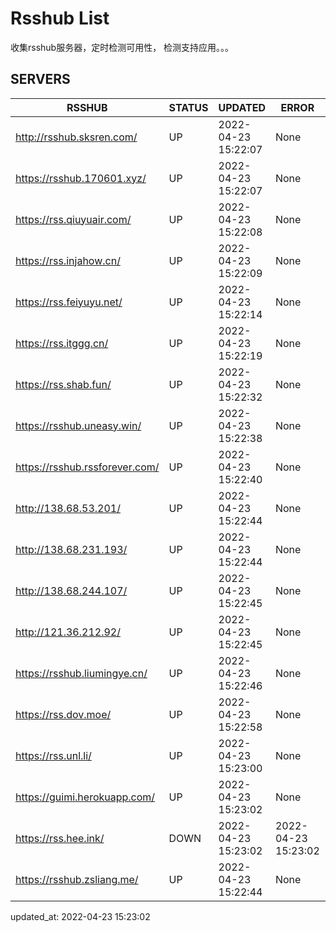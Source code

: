 # Rsshub List

收集rsshub服务器，定时检测可用性， 检测支持应用。。。


## SERVERS

|  RSSHUB   | STATUS  | UPDATED  | ERROR  | TWITTER |  
|  ----  | ----  | ----  | ----  | ---- |  
| http://rsshub.sksren.com/ | UP | 2022-04-23 15:22:07 | None |OK|  
| https://rsshub.170601.xyz/ | UP | 2022-04-23 15:22:07 | None |OK|  
| https://rss.qiuyuair.com/ | UP | 2022-04-23 15:22:08 | None ||  
| https://rss.injahow.cn/ | UP | 2022-04-23 15:22:09 | None ||  
| https://rss.feiyuyu.net/ | UP | 2022-04-23 15:22:14 | None ||  
| https://rss.itggg.cn/ | UP | 2022-04-23 15:22:19 | None ||  
| https://rss.shab.fun/ | UP | 2022-04-23 15:22:32 | None |OK|  
| https://rsshub.uneasy.win/ | UP | 2022-04-23 15:22:38 | None |OK|  
| https://rsshub.rssforever.com/ | UP | 2022-04-23 15:22:40 | None |OK|  
| http://138.68.53.201/ | UP | 2022-04-23 15:22:44 | None ||  
| http://138.68.231.193/ | UP | 2022-04-23 15:22:44 | None ||  
| http://138.68.244.107/ | UP | 2022-04-23 15:22:45 | None ||  
| http://121.36.212.92/ | UP | 2022-04-23 15:22:45 | None ||  
| https://rsshub.liumingye.cn/ | UP | 2022-04-23 15:22:46 | None ||  
| https://rss.dov.moe/ | UP | 2022-04-23 15:22:58 | None |OK|  
| https://rss.unl.li/ | UP | 2022-04-23 15:23:00 | None ||  
| https://guimi.herokuapp.com/ | UP | 2022-04-23 15:23:02 | None ||  
| https://rss.hee.ink/ | DOWN | 2022-04-23 15:23:02 | 2022-04-23 15:23:02 |  
| https://rsshub.zsliang.me/ | UP | 2022-04-23 15:22:44 | None |OK|  
  

updated_at: 2022-04-23 15:23:02  
